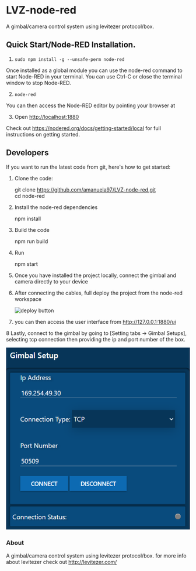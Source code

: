 LVZ-node-red
============

A gimbal/camera control system using levitezer protocol/box.

## Quick Start/Node-RED Installation.

1. `sudo npm install -g --unsafe-perm node-red`

Once installed as a global module you can use the node-red command to start Node-RED in your terminal. You can use Ctrl-C or close the terminal window to stop Node-RED.

2. `node-red`

You can then access the Node-RED editor by pointing your browser at

3. Open <http://localhost:1880>

Check out https://nodered.org/docs/getting-started/local for full instructions on getting
started.

## Developers

If you want to run the latest code from git, here's how to get started:

1. Clone the code:

    git clone https://github.com/amanuela97/LVZ-node-red.git \
    cd node-red

2. Install the node-red dependencies

    npm install

3. Build the code

    npm run build

4. Run

    npm start

5. Once you have installed the project locally, connect the gimbal and camera directly to your device 

6. After connecting the cables, full deploy the project from the node-red workspace

    ![deploy button](https://aws1.discourse-cdn.com/business6/uploads/nodered/original/3X/2/d/2d31440e4eb591d989cc575e9d6cd653e2868348.png)

7. you can then access the user interface from <http://127.0.0.1:1880/ui>

8  Lastly, connect to the gimbal by going to [Setting tabs -> Gimbal Setups], selecting tcp connection then providing the ip and port number of the box.

   ![When the connection status turns green, the connection has been established](https://github.com/amanuela97/LVZ-node-red/blob/master/setup.png)
   

### About

A gimbal/camera control system using levitezer protocol/box.
for more info about levitezer check out http://levitezer.com/
